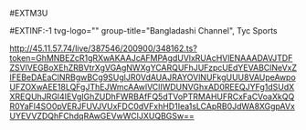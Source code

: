 #EXTM3U

#EXTINF:-1 tvg-logo="" group-title="Bangladashi Channel", Tyc Sports

http://45.11.57.74/live/387546/200900/348162.ts?token=GhMNBEZcR1gRXwAKAAJcAFMPAgdUVlxRUAcHVlENAAADAVJTDFZSVlVEGBoXEhZRBVtrXgVGAgNWXgYCARQUFhJUFzpcUEdYEVABClNeVxZIFEBeDAEaClNRBgwBCg9SUglJR0VdAUAJRAYOVlNUFkgUUU8VAUpeAwpoUFZOXwAEE18LQFgJThEJWmcAAwlVClIWDUNVGhxAD0REEQJYFg1dSUdXXREQUhJRGl4IEVgIGhZUDhFWRBAfFQ5dTVoPTRMAHUFRCxFaCVoaXkQQR0YaFl4SO0pVERJFUVJVUxFDC0dVFxhHD1Iea1sLCApRB0JdWA8XGgpAVxUYEVVZDQhFChdqRAwGEVwWClJXUQBGSw==
